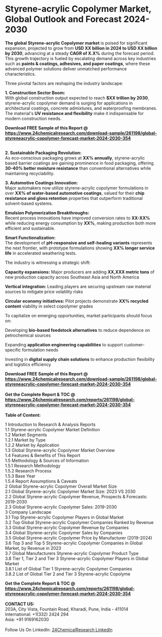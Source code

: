 <h1>Styrene-acrylic Copolymer Market, Global Outlook and Forecast 2024-2030</h1><p><strong>The global Styrene-acrylic Copolymer market</strong> is poised for significant expansion, projected to grow from <strong>USD XX billion in 2024 to USD XX billion by 2030</strong>, advancing at a steady <strong>CAGR of X.X%</strong> during the forecast period. This growth trajectory is fueled by escalating demand across key industries such as <strong>paints &amp; coatings, adhesives, and paper coatings</strong>, where these advanced polymer solutions deliver unmatched performance characteristics.</p><p>Three pivotal factors are reshaping the industry landscape:</p><p><strong>1. Construction Sector Boom:</strong><br>
With global construction output expected to reach <strong>$XX trillion by 2030</strong>, styrene-acrylic copolymer demand is surging for applications in architectural coatings, concrete admixtures, and waterproofing membranes. The material's <strong>UV resistance and flexibility</strong> make it indispensable for modern construction needs.</p><div><b>Download FREE Sample of this Report @ 
            <a href="https://www.24chemicalresearch.com/download-sample/261198/global-styreneacrylic-copolymer-forecast-market-2024-2030-354">
            https://www.24chemicalresearch.com/download-sample/261198/global-styreneacrylic-copolymer-forecast-market-2024-2030-354</a></b></div><br><p><strong>2. Sustainable Packaging Revolution:</strong><br>
As eco-conscious packaging grows at <strong>XX% annually</strong>, styrene-acrylic based barrier coatings are gaining prominence in food packaging, offering <strong>30-40% better moisture resistance</strong> than conventional alternatives while maintaining recyclability.</p><p><strong>3. Automotive Coatings Innovation:</strong><br>
Major automakers now utilize styrene-acrylic copolymer formulations in over <strong>XX% of water-based automotive coatings</strong>, valued for their <strong>chip resistance and gloss retention</strong> properties that outperform traditional solvent-based systems.</p><p><strong>Emulsion Polymerization Breakthroughs:</strong><br>
Recent process innovations have improved conversion rates to <strong>XX-XX%</strong> while reducing energy consumption by <strong>XX%</strong>, making production both more efficient and sustainable.</p><p><strong>Smart Functionalization:</strong><br>
The development of <strong>pH-responsive and self-healing variants</strong> represents the next frontier, with prototype formulations showing <strong>XX% longer service life</strong> in accelerated weathering tests.</p><p>The industry is witnessing a strategic shift:</p><p><strong>Capacity expansions:</strong> Major producers are adding <strong>XX,XXX metric tons</strong> of new production capacity across Southeast Asia and North America</p><p><strong>Vertical integration:</strong> Leading players are securing upstream raw material sources to mitigate price volatility risks</p><p><strong>Circular economy initiatives:</strong> Pilot projects demonstrate <strong>XX% recycled content</strong> viability in select copolymer grades</p><p>To capitalize on emerging opportunities, market participants should focus on:</p><p>Developing <strong>bio-based feedstock alternatives</strong> to reduce dependence on petrochemical sources</p><p>Expanding <strong>application engineering capabilities</strong> to support customer-specific formulation needs</p><p>Investing in <strong>digital supply chain solutions</strong> to enhance production flexibility and logistics efficiency</p><div><b>Download FREE Sample of this Report @ 
            <a href="https://www.24chemicalresearch.com/download-sample/261198/global-styreneacrylic-copolymer-forecast-market-2024-2030-354">
            https://www.24chemicalresearch.com/download-sample/261198/global-styreneacrylic-copolymer-forecast-market-2024-2030-354</a></b></div><br><div><b>Get the Complete Report & TOC @ 
            <a href="https://www.24chemicalresearch.com/reports/261198/global-styreneacrylic-copolymer-forecast-market-2024-2030-354">
            https://www.24chemicalresearch.com/reports/261198/global-styreneacrylic-copolymer-forecast-market-2024-2030-354</a></b></div><br>
            <b>Table of Content:</b><p>1 Introduction to Research & Analysis Reports<br />
    1.1 Styrene-acrylic Copolymer Market Definition<br />
    1.2 Market Segments<br />
        1.2.1 Market by Type<br />
        1.2.2 Market by Application<br />
    1.3 Global Styrene-acrylic Copolymer Market Overview<br />
    1.4 Features & Benefits of This Report<br />
    1.5 Methodology & Sources of Information<br />
        1.5.1 Research Methodology<br />
        1.5.2 Research Process<br />
        1.5.3 Base Year<br />
        1.5.4 Report Assumptions & Caveats<br />
2 Global Styrene-acrylic Copolymer Overall Market Size<br />
    2.1 Global Styrene-acrylic Copolymer Market Size: 2023 VS 2030<br />
    2.2 Global Styrene-acrylic Copolymer Revenue, Prospects & Forecasts: 2019-2030<br />
    2.3 Global Styrene-acrylic Copolymer Sales: 2019-2030<br />
3 Company Landscape<br />
    3.1 Top Styrene-acrylic Copolymer Players in Global Market<br />
    3.2 Top Global Styrene-acrylic Copolymer Companies Ranked by Revenue<br />
    3.3 Global Styrene-acrylic Copolymer Revenue by Companies<br />
    3.4 Global Styrene-acrylic Copolymer Sales by Companies<br />
    3.5 Global Styrene-acrylic Copolymer Price by Manufacturer (2019-2024)<br />
    3.6 Top 3 and Top 5 Styrene-acrylic Copolymer Companies in Global Market, by Revenue in 2023<br />
    3.7 Global Manufacturers Styrene-acrylic Copolymer Product Type<br />
    3.8 Tier 1, Tier 2 and Tier 3 Styrene-acrylic Copolymer Players in Global Market<br />
        3.8.1 List of Global Tier 1 Styrene-acrylic Copolymer Companies<br />
        3.8.2 List of Global Tier 2 and Tier 3 Styrene-acrylic Copolyme</p><div><b>Get the Complete Report & TOC @ 
            <a href="https://www.24chemicalresearch.com/reports/261198/global-styreneacrylic-copolymer-forecast-market-2024-2030-354">
            https://www.24chemicalresearch.com/reports/261198/global-styreneacrylic-copolymer-forecast-market-2024-2030-354</a></b></div><br><b>CONTACT US:</b><br>
            203A, City Vista, Fountain Road, Kharadi, Pune, India - 411014<br>
            International: +1(332) 2424 294<br>
            Asia: +91 9169162030 <br><br>
            Follow Us On LinkedIn: <a href="https://www.linkedin.com/company/24chemicalresearch/">24ChemicalResearch LinkedIn</a>